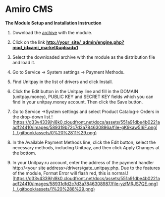 # Amiro CMS

**The Module Setup and Installation Instruction**

1. Download the [archive](https://github.com/unitpay/amiro-module/releases/download/v2.0.1/amiro-module-2.0.1.zip) with the module.

2. Click on the link [**http://your\_site/\_admin/engine.php?mod\_id=ami\_market&upload=1**](http://xn--_-7sbbf2b7bj7b/_admin/engine.php?mod_id=ami_market&upload=1)

3. Select the downloaded archive with the module as the distribution file and load it.

4. Go to Service -&gt; System settings -&gt; Payment Methods.

5. Find Unitpay in the list of drivers and click Install.

6. Click the Edit button in the Unitpay line and fill in the DOMAIN \(unitpay.money\), PUBLIC KEY and SECRET KEY fields which you can find in your unitpay.money account. Then click the Save button.

7. Go to Service -&gt;System settings and select Product Catalog-&gt; Orders in the drop-down list.![https://d33v4339jhl8k0.cloudfront.net/docs/assets/551a91dbe4b0221aadf24410/images/589319b72c7d3a784630896a/file-gK9kaw5I6F.png](../.gitbook/assets/0%20%2811%29.png)

8. In the Available Payment Methods line, click the Edit button, select the necessary methods, including Unitpay, and then click Apply Changes at the bottom.

9. In your Unitpay.ru account, enter the address of the payment handler http://&lt;your site address&gt;/drivers/gate\_unitpay.php. Due to the features of the module, Format Error will flash red, this is normal.![https://d33v4339jhl8k0.cloudfront.net/docs/assets/551a91dbe4b0221aadf24410/images/58931dfd2c7d3a7846308987/file-yzfMRJS7QE.png](../.gitbook/assets/1%20%288%29.png)

